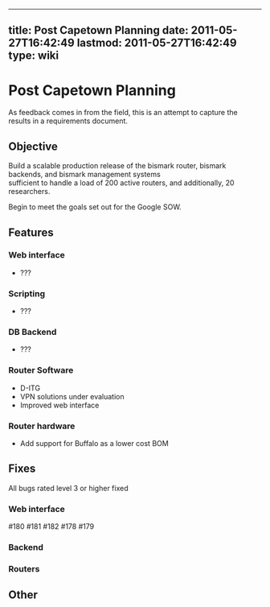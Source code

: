 
---
title: Post Capetown Planning
date: 2011-05-27T16:42:49
lastmod: 2011-05-27T16:42:49
type: wiki
---
Post Capetown Planning
======================

As feedback comes in from the field, this is an attempt to capture the
results in a requirements document.

Objective
---------

Build a scalable production release of the bismark router, bismark
backends, and bismark management systems\
sufficient to handle a load of 200 active routers, and additionally, 20
researchers.

Begin to meet the goals set out for the Google SOW.

Features
--------

### Web interface

-   ???

### Scripting

-   ???

### DB Backend

-   ???

### Router Software

-   D-ITG
-   <link>VPN solutions under evaluation</link>
-   Improved web interface

### Router hardware

-   Add support for Buffalo as a lower cost BOM

Fixes
-----

All bugs rated level 3 or higher fixed

### Web interface

\#180 \#181 \#182 \#178 \#179

### Backend

### Routers

Other
-----
